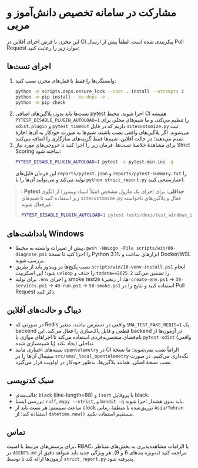 # مشارکت در سامانه تخصیص دانش‌آموز و مربی

این مخزن با فرض اجرای آفلاین در CI پیکربندی شده است. لطفاً پیش از ارسال Pull Request موارد زیر را رعایت کنید:

## اجرای تست‌ها

1. وابستگی‌ها را فقط با قفل‌های مخزن نصب کنید:
   ```bash
   python -m scripts.deps.ensure_lock --root . install --attempts 3
   python -m pip install --no-deps -e .
   python -m pip check
   ```
2. تست‌ها باید بدون پلاگین‌های اضافی pytest اجرا شوند. محیط CI همیشه `PYTEST_DISABLE_PLUGIN_AUTOLOAD=1` را تنظیم می‌کند، و ما شیم‌های محلی برای `xdist.plugin` و `pytest_timeout` داریم که در فایل `sitecustomize.py` ثبت می‌شوند. اگر پلاگین‌های واقعی نصب باشند، شیم‌ها به صورت خودکار به آن‌ها اجازهٔ تقدم می‌دهند؛ در حالت آفلاین، شیم‌ها فقط گزینه‌های سازگاری را اضافه می‌کنند.
3. برای مشاهدهٔ خلاصهٔ تست‌ها، فرمان زیر را اجرا کنید تا خروجی‌های مورد نیاز Strict Scoring ساخته شود:
   ```bash
   PYTEST_DISABLE_PLUGIN_AUTOLOAD=1 pytest -c pytest.min.ini -q
   ```
   این فرمان فایل‌های `reports/pytest.json` و `reports/pytest-summary.txt` را تولید می‌کند و می‌توانید آن‌ها را با `python strict_report.py` اعتبارسنجی کنید.

> ℹ️ **Pytest حداقلی:** برای اجرای یک ماژول مشخص (مثلاً اسناد ویندوز) از الگوی زیر استفاده کنید تا شیم‌های `sitecustomize.py` فعال و پلاگین‌های ناخواسته غیرفعال شوند:
> ```bash
> PYTEST_DISABLE_PLUGIN_AUTOLOAD=1 pytest tests/docs/test_windows_install_guide.py -q
> ```

## یادداشت‌های Windows

- پیش از تغییرات وابسته به محیط، `pwsh -NoLogo -File scripts/win/00-diagnose.ps1` را اجرا کنید تا نسخهٔ Python 3.11، ابزارهای ساخت و Docker/WSL بررسی شوند.
- نصب پکیج‌ها در ویندوز باید از طریق `scripts/win/10-venv-install.ps1` انجام شود؛ این اسکریپت `uvloop` را حذف و `tzdata==2025.2` را تضمین می‌کند.
- برای تولید `.env` و اجرای smoke test‌ها، از زنجیرهٔ `20-create-env.ps1` → `30-services.ps1` → `40-run.ps1` → `50-smoke.ps1` استفاده کنید و نتایج را در Pull Request ذکر کنید.

## دیباگ و حالت‌های آفلاین

- در صورتی که Redis واقعی در دسترس نباشد، متغیر `SMA_TEST_FAKE_REDIS=1` یک backend قطعی و قابل پاک‌سازی را فعال می‌کند. این backend در آزمون‌ها از نام‌فضای منحصربه‌فردی استفاده می‌کند تا اجراهای موازی با `pytest-xdist` (واقعی یا شبیه‌سازی شده) تداخلی ایجاد نکند.
- بسته‌های اختیاری مانند `opentelemetry` در CI الزاماً نصب نمی‌شوند؛ ما نسخهٔ مینیمال آن‌ها را در `src/sma/_local_opentelemetry` نگه‌داری می‌کنیم. در صورت نصب نسخهٔ اصلی، همانند پلاگین‌ها، به‌طور خودکار در اولویت قرار می‌گیرد.

## سبک کدنویسی

- قالب‌بندی: `black` (line-length=88) و `isort` با پروفایل black.
- بررسی ایستا: `ruff`, `mypy --strict`, و `bandit -q` باید بدون هشدار اجرا شوند.
- ساعت سیستم: هر تست باید از clock تزریق‌شده با منطقهٔ زمانی `Asia/Tehran` استفاده کند؛ از `datetime.now()` مستقیم استفاده نکنید.

## تماس

برای پرسش‌های مرتبط با امنیت، RBAC، یا الزامات مشاهده‌پذیری به بخش‌های متناظر در `AGENTS.md` مراجعه کنید (به‌ویژه بندهای 6 و 9). هر ویژگی جدید باید شواهد دقیق از آزمون‌ها ارائه کند تا توسط `strict_report.py` پذیرفته شود.

